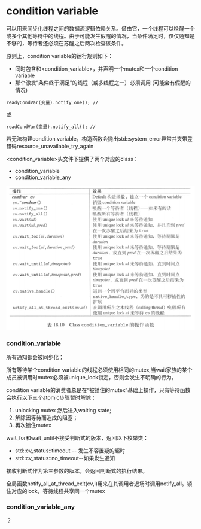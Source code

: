 # condition variable

可以用来同步化线程之间的数据流逻辑依赖关系。借由它，一个线程可以唤醒一个或多个其他等待中的线程。由于可能发生假醒的情况，当条件满足时，仅仅通知是不够的，等待者还必须在苏醒之后两次检查该条件。

原则上，condition variable的运行规则如下：

+ 同时包含<mutex>和<condition_variable>，并声明一个mutex和一个condition variable
+ 那个激发“条件终于满足”的线程（或多线程之一）必须调用 (可能会有假醒的情况)
```
readyCondVar(变量).notify_one(); //
```
或
```
readCondVar(变量).notify_all(); //
```

若无法构建condition variable，构造函数会抛出std::system_error异常并夹带差错码resource_unavailable_try_again

<condition_variable>头文件下提供了两个对应的class：

+ condition_variable
+ condition_variable_any

![](condition_variable_op.png)

### condition_variable

所有通知都会被同步化；

所有等待某个condition variable的线程必须使用相同的mutex,当wait家族的某个成员被调用时mutex必须被unique_lock锁定，否则会发生不明确的行为。

condition variable的消费者总是在“被锁住的mutex”基础上操作，只有等待函数会执行以下三个atomic步骤暂时解除：

1. unlocking mutex 然后进入waiting state;
2. 解除因等待而造成的阻塞；
3. 再次锁住mutex

wait_for和wait_until不接受判断式的版本，返回以下枚举类：

+ std::cv_status::timeout -- 发生不容置疑的超时
+ std::cv_status::no_timeout--如果发生通知

接收判断式作为第三参数的版本，会返回判断式的执行结果。

全局函数notify_all_at_thread_exit(cv,l)用来在其调用者退场时调用notify_all。锁住对应的lock，等待线程共享同一个mutex

### condition_variable_any

？
